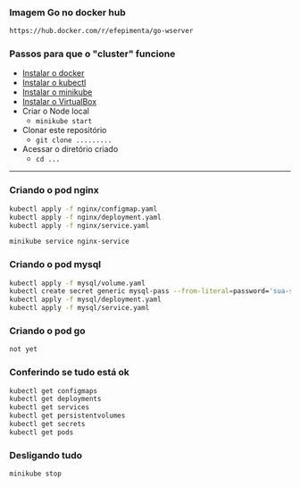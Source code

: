 ### Imagem Go no docker hub
```bash
https://hub.docker.com/r/efepimenta/go-wserver
```

### Passos para que o "cluster" funcione

* [Instalar o docker](https://docs.docker.com/install/)
* [Instalar o kubectl](https://kubernetes.io/docs/tasks/tools/install-kubectl/)
* [Instalar o minikube](https://kubernetes.io/docs/tasks/tools/install-minikube/)
* [Instalar o VirtualBox](https://www.virtualbox.org/wiki/Downloads)
* Criar o Node local
    * ```minikube start```
* Clonar este repositório
    * ```git clone .........```
* Acessar o diretório criado
    * ```cd ...```

---

### Criando o pod nginx
```bash
kubectl apply -f nginx/configmap.yaml
kubectl apply -f nginx/deployment.yaml
kubectl apply -f nginx/service.yaml

minikube service nginx-service
```

### Criando o pod mysql
```bash
kubectl apply -f mysql/volume.yaml
kubectl create secret generic mysql-pass --from-literal=password='sua-senha-aqui'
kubectl apply -f mysql/deployment.yaml
kubectl apply -f mysql/service.yaml
```

### Criando o pod go
```bash
not yet
```


### Conferindo se tudo está ok
```bash
kubectl get configmaps
kubectl get deployments
kubectl get services
kubectl get persistentvolumes
kubectl get secrets
kubectl get pods
```
### Desligando tudo
```bash
minikube stop
```
